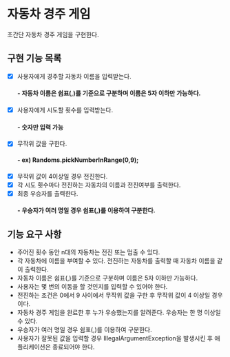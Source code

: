 # 자동차 경주 게임

초간단 자동차 경주 게임을 구현한다.

## 구현 기능 목록

- [x] 사용자에게 경주할 자동차 이름을 입력받는다.
  #### - 자동차 이름은 쉼표(,)를 기준으로 구분하며 이름은 5자 이하만 가능하다.
- [x] 사용자에게 시도할 횟수를 입력받는다.
  #### - 숫자만 입력 가능
- [x] 무작위 값을 구한다.
  #### - ex) Randoms.pickNumberInRange(0,9);
- [x] 무작위 값이 4이상일 경우 전진한다.
- [x] 각 시도 횟수마다 전진하는 자동차의 이름과 전진여부를 출력한다.
- [x] 최종 우승자를 출력한다.
  #### - 우승자가 여러 명일 경우 쉼표(,)를 이용하여 구분한다.

## 기능 요구 사항

- 주어진 횟수 동안 n대의 자동차는 전진 또는 멈출 수 있다.
- 각 자동차에 이름을 부여할 수 있다. 전진하는 자동차를 출력할 때 자동차 이름을 같이 출력한다.
- 자동차 이름은 쉼표(,)를 기준으로 구분하며 이름은 5자 이하만 가능하다.
- 사용자는 몇 번의 이동을 할 것인지를 입력할 수 있어야 한다.
- 전진하는 조건은 0에서 9 사이에서 무작위 값을 구한 후 무작위 값이 4 이상일 경우이다.
- 자동차 경주 게임을 완료한 후 누가 우승했는지를 알려준다. 우승자는 한 명 이상일 수 있다.
- 우승자가 여러 명일 경우 쉼표(,)를 이용하여 구분한다.
- 사용자가 잘못된 값을 입력할 경우 IllegalArgumentException을 발생시킨 후 애플리케이션은 종료되어야 한다.
